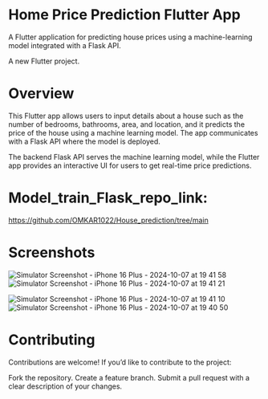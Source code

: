 # Home Price Prediction Flutter App

A Flutter application for predicting house prices using a machine-learning model integrated with a Flask API.

A new Flutter project.

# Overview

This Flutter app allows users to input details about a house such as the number of bedrooms, bathrooms, area, and location, and it predicts the price of the house using a machine learning model. The app communicates with a Flask API where the model is deployed.

The backend Flask API serves the machine learning model, while the Flutter app provides an interactive UI for users to get real-time price predictions.

# Model_train_Flask_repo_link:
https://github.com/OMKAR1022/House_prediction/tree/main


# Screenshots

![Simulator Screenshot - iPhone 16 Plus - 2024-10-07 at 19 41 58](https://github.com/user-attachments/assets/dd54d24c-bbfa-4e28-8262-dac004cd0dbf)      ![Simulator Screenshot - iPhone 16 Plus - 2024-10-07 at 19 41 21](https://github.com/user-attachments/assets/cf18ddec-3539-4693-a38f-9c227386bbfa)

![Simulator Screenshot - iPhone 16 Plus - 2024-10-07 at 19 41 10](https://github.com/user-attachments/assets/1d4681d8-1749-4872-ab1e-fede7fa6ab44)      ![Simulator Screenshot - iPhone 16 Plus - 2024-10-07 at 19 40 50](https://github.com/user-attachments/assets/43ddccad-9453-4fd0-b600-f0350c455928)

# Contributing

Contributions are welcome! If you’d like to contribute to the project:

Fork the repository.
Create a feature branch.
Submit a pull request with a clear description of your changes.
